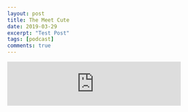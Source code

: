 ```yaml
---
layout: post
title: The Meet Cute
date: 2019-03-29
excerpt: "Test Post"
tags: [podcast]
comments: true
---
```


<iframe src="https://anchor.fm/queerly-yours/embed/episodes/1--The-Meet-Cute-e2b8dv/a-a5ldgf" height="102px" width="400px" frameborder="0" scrolling="no"></iframe>
